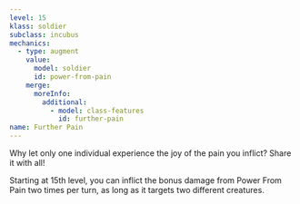 ```yaml
---
level: 15
klass: soldier
subclass: incubus
mechanics:
  - type: augment
    value:
      model: soldier
      id: power-from-pain
    merge:
      moreInfo:
        additional:
          - model: class-features
            id: further-pain
name: Further Pain
---
```

Why let only one individual experience the joy of the pain you inflict? Share it with all!

Starting at 15th level, you can inflict the bonus damage from Power From Pain two times per turn,
as long as it targets two different creatures.
